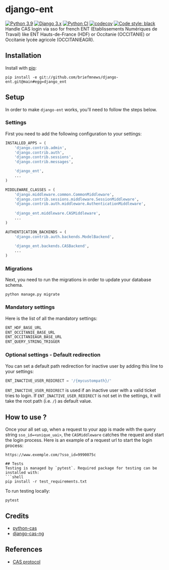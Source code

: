 # django-ent
[![Python 3.9](https://img.shields.io/badge/python-3.7|3.8|3.9-blue.svg)](https://www.python.org/downloads/release/python-390/) 
[![Django 3.x](https://img.shields.io/badge/django-3.x|4.x-blue.svg)](https://docs.djangoproject.com/en/3.2/)
[![Python CI](https://github.com/briefmnews/django-ent/actions/workflows/workflow.yaml/badge.svg)](https://github.com/briefmnews/django-ent/actions/workflows/workflow.yaml)
[![codecov](https://codecov.io/gh/briefmnews/django-ent/branch/main/graph/badge.svg?token=YQD145ET80)](https://codecov.io/gh/briefmnews/django-ent)
[![Code style: black](https://img.shields.io/badge/code%20style-black-000000.svg)](https://github.com/python/black)  
Handle CAS login via sso for french ENT (Etablissements Numériques de Travail) like 
ENT Hauts-de-France (HDF) or Occitanie (OCCITANIE) or Occitanie lycée agricole (OCCITANIEAGR).

## Installation
Install with [pip](https://pip.pypa.io/en/stable/):
```shell
pip install -e git://github.com/briefmnews/django-ent.git@main#egg=django_ent
```

## Setup
In order to make `django-ent` works, you'll need to follow the steps below.

### Settings
First you need to add the following configuration to your settings:
```python
INSTALLED_APPS = (
    'django.contrib.admin',
    'django.contrib.auth',
    'django.contrib.sessions',
    'django.contrib.messages',

    'django_ent',
    ...
)

MIDDLEWARE_CLASSES = (
    'django.middleware.common.CommonMiddleware',
    'django.contrib.sessions.middleware.SessionMiddleware',
    'django.contrib.auth.middleware.AuthenticationMiddleware',
    
    'django_ent.middleware.CASMiddleware',
    ...
)

AUTHENTICATION_BACKENDS = (
    'django.contrib.auth.backends.ModelBackend',
    
    'django_ent.backends.CASBackend',
    ...
)
```

### Migrations
Next, you need to run the migrations in order to update your database schema.
```shell
python manage.py migrate
```

### Mandatory settings
Here is the list of all the mandatory settings:
```python
ENT_HDF_BASE_URL
ENT_OCCITANIE_BASE_URL
ENT_OCCITANIEAGR_BASE_URL
ENT_QUERY_STRING_TRIGGER
```

### Optional settings - Default redirection
You can set a default path redirection for inactive user by adding this line to 
your settings:
```python
ENT_INACTIVE_USER_REDIRECT = '/{mycustompath}/'
```
`ENT_INACTIVE_USER_REDIRECT` is used if an inactive user with a valid ticket
tries to login.
If `ENT_INACTIVE_USER_REDIRECT` is not set in the settings, it will take
the root path (i.e. `/`) as default value.


## How to use ?
Once your all set up, when a request to your app is made with the query string 
`sso_id=<unique_uai>`, the `CASMiddleware` catches the request and start the login process. 
Here is an example of a request url to start the login process:
```http request
https://www.exemple.com/?sso_id=9990075c

## Tests
Testing is managed by `pytest`. Required package for testing can be installed with:
```shell
pip install -r test_requirements.txt
```
To run testing locally:
```shell
pytest
```

## Credits
- [python-cas](https://github.com/python-cas/python-cas)
- [django-cas-ng](https://github.com/mingchen/django-cas-ng)

## References
- [CAS protocol](https://www.apereo.org/projects/cas)
